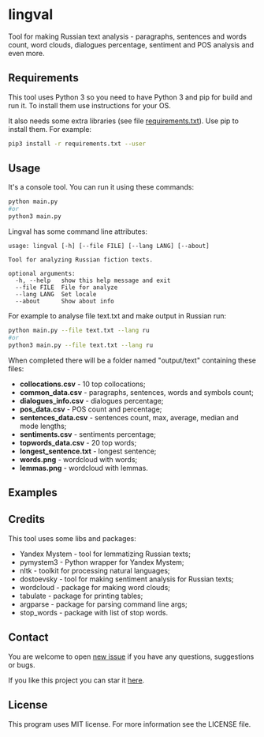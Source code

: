 # lingval

Tool for making Russian text analysis - paragraphs, sentences and words count, word clouds, dialogues percentage, sentiment and POS analysis and even more.

## Requirements

This tool uses Python 3 so you need to have Python 3 and pip for build and run it. To install them use instructions for your OS.

It also needs some extra libraries (see file [requirements.txt](requirements.txt)). Use pip to install them. For example:

``` bash
pip3 install -r requirements.txt --user
```

## Usage

It's a console tool. You can run it using these commands:

```bash
python main.py
#or
python3 main.py
```

Lingval has some command line attributes:

```
usage: lingval [-h] [--file FILE] [--lang LANG] [--about]

Tool for analyzing Russian fiction texts.

optional arguments:
  -h, --help   show this help message and exit
  --file FILE  File for analyze
  --lang LANG  Set locale
  --about      Show about info
```

For example to analyse file text.txt and make output in Russian run:

```bash
python main.py --file text.txt --lang ru
#or
python3 main.py --file text.txt --lang ru
```

When completed there will be a folder named "output/text" containing these files:

- **collocations.csv** - 10 top collocations;
- **common_data.csv** - paragraphs, sentences, words and symbols count;
- **dialogues_info.csv** - dialogues percentage;
- **pos_data.csv** - POS count and percentage;
- **sentences_data.csv** - sentences count, max, average, median and mode lengths;
- **sentiments.csv** - sentiments percentage;
- **topwords_data.csv** - 20 top words;
- **longest_sentence.txt** - longest sentence;
- **words.png** - wordcloud with words;
- **lemmas.png** - wordcloud with lemmas.

## Examples

<!-- TODO: write some examples: Каренина, "Преступление и наказание" и что-нибудь из современного -->

## Credits

This tool uses some libs and packages:

- Yandex Mystem - tool for lemmatizing Russian texts;
- pymystem3 - Python wrapper for Yandex Mystem;
- nltk - toolkit for processing natural languages;
- dostoevsky - tool for making sentiment analysis for Russian texts;
- wordcloud - package for making word clouds;
- tabulate - package for printing tables;
- argparse - package for parsing command line args;
- stop_words - package with list of stop words.

## Contact

You are welcome to open [new issue](https://github.com/qiray/lingval/issues/new) if you have any questions, suggestions or bugs.

If you like this project you can star it [here](https://github.com/qiray/lingval).

## License

This program uses MIT license. For more information see the LICENSE file.
